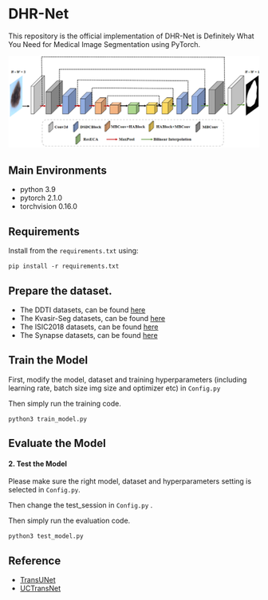 # DHR-Net

This repository is the official implementation of DHR-Net is Definitely What You Need for
Medical Image Segmentation using PyTorch.

![DHR-Net](Fig/model.jpg)



## Main Environments

- python 3.9
- pytorch 2.1.0
- torchvision 0.16.0



## Requirements

Install from the `requirements.txt` using:

```
pip install -r requirements.txt
```



## Prepare the dataset.

- The DDTI datasets, can be found [here](https://drive.google.com/drive/folders/1za9f38XKx-VYPxxb_xx83Dpk-Wg3Yaw8?usp=sharing)
- The Kvasir-Seg  datasets, can be found [here](https://link.zhihu.com/?target=https%3A//datasets.simula.no/downloads/kvasir-seg.zip)
- The  ISIC2018 datasets, can be found [here](https://challenge.isic-archive.com/data/)
- The Synapse datasets, can be found [here](https://drive.google.com/drive/folders/1Vofe2TSVry0FZYLNisvPKvR_67aSj0ml?usp=sharing)




## Train the Model

First, modify the model, dataset and training hyperparameters (including learning rate, batch size img size and optimizer etc) in `Config.py`

Then simply run the training code.

```
python3 train_model.py
```



## Evaluate the Model

#### 2. Test the Model

Please make sure the right model, dataset and hyperparameters setting  is selected in `Config.py`. 

Then change the test_session in `Config.py` .

Then simply run the evaluation code.

```
python3 test_model.py
```



## Reference

- [TransUNet](https://github.com/Beckschen/TransUNet)
- [UCTransNet](https://github.com/McGregorWwww/UCTransNet)






